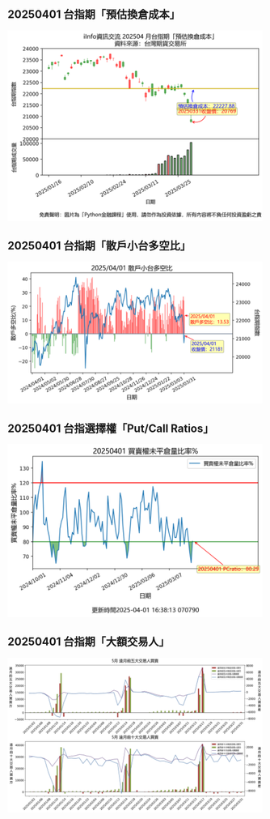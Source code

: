 ## 20250401 台指期「預估換倉成本」
![](images/txfcost.png)

## 20250401 台指期「散戶小台多空比」
![](images/bbiri.png)

## 20250401 台指選擇權「Put/Call Ratios」
![](images/pcratio.png)

## 20250401 台指期「大額交易人」
![](images/blocktrade.png)

